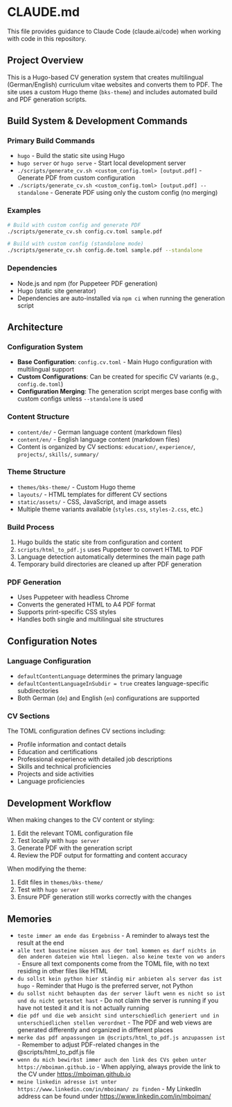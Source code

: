 # CLAUDE.md

This file provides guidance to Claude Code (claude.ai/code) when working with code in this repository.

## Project Overview

This is a Hugo-based CV generation system that creates multilingual (German/English) curriculum vitae websites and converts them to PDF. The site uses a custom Hugo theme (`bks-theme`) and includes automated build and PDF generation scripts.

## Build System & Development Commands

### Primary Build Commands
- `hugo` - Build the static site using Hugo
- `hugo server` or `hugo serve` - Start local development server
- `./scripts/generate_cv.sh <custom_config.toml> [output.pdf]` - Generate PDF from custom configuration
- `./scripts/generate_cv.sh <custom_config.toml> [output.pdf] --standalone` - Generate PDF using only the custom config (no merging)

### Examples
```bash
# Build with custom config and generate PDF
./scripts/generate_cv.sh config.cv.toml sample.pdf

# Build with custom config (standalone mode)
./scripts/generate_cv.sh config.de.toml sample.pdf --standalone
```

### Dependencies
- Node.js and npm (for Puppeteer PDF generation)
- Hugo (static site generator)
- Dependencies are auto-installed via `npm ci` when running the generation script

## Architecture

### Configuration System
- **Base Configuration**: `config.cv.toml` - Main Hugo configuration with multilingual support
- **Custom Configurations**: Can be created for specific CV variants (e.g., `config.de.toml`)
- **Configuration Merging**: The generation script merges base config with custom configs unless `--standalone` is used

### Content Structure
- `content/de/` - German language content (markdown files)
- `content/en/` - English language content (markdown files)
- Content is organized by CV sections: `education/`, `experience/`, `projects/`, `skills/`, `summary/`

### Theme Structure
- `themes/bks-theme/` - Custom Hugo theme
- `layouts/` - HTML templates for different CV sections
- `static/assets/` - CSS, JavaScript, and image assets
- Multiple theme variants available (`styles.css`, `styles-2.css`, etc.)

### Build Process
1. Hugo builds the static site from configuration and content
2. `scripts/html_to_pdf.js` uses Puppeteer to convert HTML to PDF
3. Language detection automatically determines the main page path
4. Temporary build directories are cleaned up after PDF generation

### PDF Generation
- Uses Puppeteer with headless Chrome
- Converts the generated HTML to A4 PDF format
- Supports print-specific CSS styles
- Handles both single and multilingual site structures

## Configuration Notes

### Language Configuration
- `defaultContentLanguage` determines the primary language
- `defaultContentLanguageInSubdir = true` creates language-specific subdirectories
- Both German (`de`) and English (`en`) configurations are supported

### CV Sections
The TOML configuration defines CV sections including:
- Profile information and contact details
- Education and certifications
- Professional experience with detailed job descriptions
- Skills and technical proficiencies
- Projects and side activities
- Language proficiencies

## Development Workflow

When making changes to the CV content or styling:
1. Edit the relevant TOML configuration file
2. Test locally with `hugo server`
3. Generate PDF with the generation script
4. Review the PDF output for formatting and content accuracy

When modifying the theme:
1. Edit files in `themes/bks-theme/`
2. Test with `hugo server`
3. Ensure PDF generation still works correctly with the changes

## Memories
- `teste immer am ende das Ergebniss` - A reminder to always test the result at the end
- `alle text bausteine müssen aus der toml kommen es darf nichts in den anderen dateien wie html liegen. also keine texte von wo anders` - Ensure all text components come from the TOML file, with no text residing in other files like HTML
- `du sollst kein python hier ständig mir anbieten als server das ist hugo` - Reminder that Hugo is the preferred server, not Python
- `du sollst nicht behaupten das der server läuft wenn es nicht so ist und du nicht getestet hast` - Do not claim the server is running if you have not tested it and it is not actually running
- `die pdf und die web ansicht sind unterschiedlich generiert und in unterschiedlichen stellen verordnet` - The PDF and web views are generated differently and organized in different places
- `merke das pdf anpassungen im @scripts/html_to_pdf.js anzupassen ist` - Remember to adjust PDF-related changes in the @scripts/html_to_pdf.js file
- `wenn du mich bewirbst immer auch den link des CVs geben unter https://mboiman.github.io` - When applying, always provide the link to the CV under https://mboiman.github.io
- `meine linkedin adresse ist unter https://www.linkedin.com/in/mboiman/ zu finden` - My LinkedIn address can be found under https://www.linkedin.com/in/mboiman/